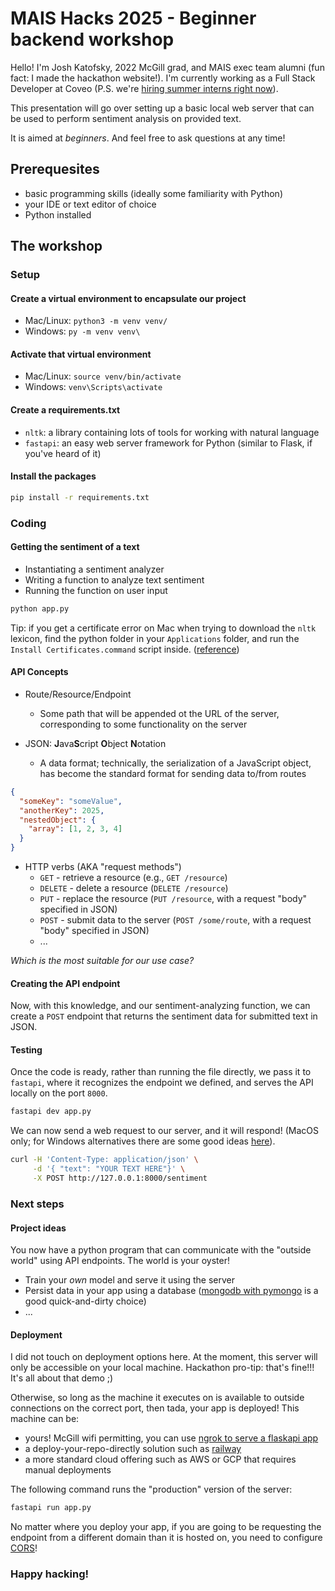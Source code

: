 # MAIS Hacks 2025 - Beginner backend workshop

Hello! I'm Josh Katofsky, 2022 McGill grad, and MAIS exec team alumni (fun fact: I made the hackathon website!). I'm currently working as a Full Stack Developer at Coveo (P.S. we're [hiring summer interns right now](https://www.coveo.com/en/company/careers/open-positions#t=career-search&numberOfResults=9&f:employmenttype=[Intern])).

This presentation will go over setting up a basic local web server that can be used to perform sentiment analysis on provided text.

It is aimed at *beginners*. And feel free to ask questions at any time!

## Prerequesites

- basic programming skills (ideally some familiarity with Python)
- your IDE or text editor of choice
- Python installed

## The workshop

### Setup

#### Create a virtual environment to encapsulate our project
  - Mac/Linux: `python3 -m venv venv/`
  - Windows: `py -m venv venv\`

#### Activate that virtual environment
  - Mac/Linux: `source venv/bin/activate`
  - Windows: `venv\Scripts\activate`

#### Create a requirements.txt
  - `nltk`: a library containing lots of tools for working with natural language
  - `fastapi`: an easy web server framework for Python (similar to Flask, if you've heard of it)

#### Install the packages
```bash
pip install -r requirements.txt
```

### Coding

#### Getting the sentiment of a text

- Instantiating a sentiment analyzer
- Writing a function to analyze text sentiment
- Running the function on user input

```bash
python app.py
```

Tip: if you get a certificate error on Mac when trying to download the `nltk` lexicon, find the python folder in your `Applications` folder, and run the `Install Certificates.command` script inside. ([reference](https://stackoverflow.com/a/42890688/6867216))

#### API Concepts

- Route/Resource/Endpoint
  - Some path that will be appended ot the URL of the server, corresponding to some functionality on the server

- JSON: **J**ava**S**cript **O**bject **N**otation
  - A data format; technically, the serialization of a JavaScript object, has become the standard format for sending data to/from routes

```json
{
  "someKey": "someValue",
  "anotherKey": 2025,
  "nestedObject": {
    "array": [1, 2, 3, 4]
  }
}
```

- HTTP verbs (AKA "request methods")
  - `GET` - retrieve a resource (e.g., `GET /resource`)
  - `DELETE` - delete a resource (`DELETE /resource`)
  - `PUT` - replace the resource (`PUT /resource`, with a request "body" specified in JSON)
  - `POST` - submit data to the server (`POST /some/route`, with a request "body" specified in JSON)
  - ...

*Which is the most suitable for our use case?*

#### Creating the API endpoint

Now, with this knowledge, and our sentiment-analyzing function, we can create a `POST` endpoint that returns the sentiment data for submitted text in JSON.

#### Testing

Once the code is ready, rather than running the file directly, we pass it to `fastapi`, where it recognizes the endpoint we defined, and serves the API locally on the port `8000`.

```bash
fastapi dev app.py
```

We can now send a web request to our server, and it will respond! (MacOS only; for Windows alternatives there are some good ideas [here](https://superuser.com/questions/362152/native-alternative-to-wget-in-windows-powershell?_gl=1*1rlea1n*_ga*MTQ1NjY3ODc5Ni4xNzM4Mzg1NDg2*_ga_S812YQPLT2*MTczODM4NTQ4Ni4xLjAuMTczODM4NTQ4Ni4wLjAuMA..)).

```bash
curl -H 'Content-Type: application/json' \
     -d '{ "text": "YOUR TEXT HERE"}' \
     -X POST http://127.0.0.1:8000/sentiment
```

### Next steps

#### Project ideas

You now have a python program that can communicate with the "outside world" using API endpoints. The world is your oyster!

- Train your *own* model and serve it using the server
- Persist data in your app using a database ([mongodb with pymongo](https://www.mongodb.com/docs/languages/python/pymongo-driver/current/) is a good quick-and-dirty choice)
- ...

#### Deployment

I did not touch on deployment options here. At the moment, this server will only be accessible on your local machine. Hackathon pro-tip: that's fine!!! It's all about that demo ;)

Otherwise, so long as the machine it executes on is available to outside connections on the correct port, then tada, your app is deployed! This machine can be:

- yours! McGill wifi permitting, you can use [ngrok to serve a flaskapi app](https://github.com/ngrok/ngrok-python)
- a deploy-your-repo-directly solution such as [railway](https://railway.com/new)
- a more standard cloud offering such as AWS or GCP that requires manual deployments

The following command runs the "production" version of the server:

```bash
fastapi run app.py
```

No matter where you deploy your app, if you are going to be requesting the endpoint from a different domain than it is hosted on, you need to configure [CORS](https://fastapi.tiangolo.com/tutorial/cors/?h=cors)!

### Happy hacking!